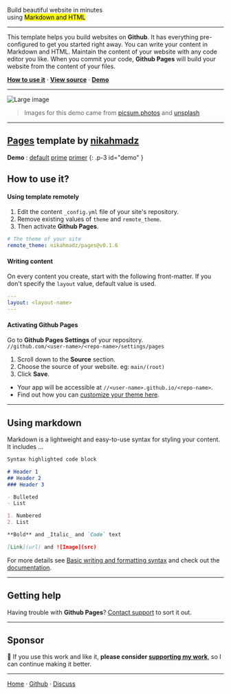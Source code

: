 <p class="hero">Build <span class="text-red">beautiful website</span> in minutes<br />
using <mark>Markdown and HTML</mark></p>

***

<p class="big-first">This template helps you build websites on <b>Github</b>.
It has everything pre-configured to get you started right away.
You can write your content in Markdown and HTML.
Maintain the content of your website with any code editor you like.
When you commit your code, <b>Github Pages</b> will build your website from the content of your files.</p>

**[How to use it][how]** &middot;
**[View source][source]** &middot;
**[Demo][demo]**

[how]:   #how-to-use-it "Find out how you can use this template to build websites"
[source]: https://github.com/nikahmadz/pages "View source on Github"
[demo]:   #demo "View live demo"

***

<p><img src="https://picsum.photos/id/1039/1024/368" alt="Large image" class="width-full centered"></p>

> Images for this demo came from [picsum.photos](https://picsum.photos/) and [unsplash](https://unsplash.com)

***

## <a href="//nikahmadz.github.io/pages" class="text-secondary">Pages</a> template by [nikahmadz][1]

**Demo** :
[default](//nikahmadz.github.io/pages/demo/default)
[prime](//nikahmadz.github.io/pages/demo/prime)
[primer](//nikahmadz.github.io/pages/demo/primer)
{: .p-3 id="demo" }


## How to use it?

#### Using template remotely

1. Edit the content `_config.yml` file of your site's repository.
2. Remove existing values of `theme` and `remote_theme`.
3. Then activate **Github Pages**.

```yml
# The theme of your site
remote_theme: nikahmadz/pages@v0.1.6
```

#### Writing content

On every content you create, start with the following front-matter.
If you don't specify the `layout` value, default value is used.

```yml
---
layout: <layout-name>
---
```

#### Activating Github Pages

Go to **Github Pages Settings** of your repository.  
`//github.com/<user-name>/<repo-name>/settings/pages`

1. Scroll down to the **Source** section.
2. Choose the source of your website. eg: `main/(root)`
3. Click **Save**.


- Your app will be accessible at `//<user-name>.github.io/<repo-name>`.
- Find out how you can [customize your theme here](https://github.com/pages-themes).

***

## Using markdown

Markdown is a lightweight and easy-to-use syntax for styling your content. It includes &hellip;

```markdown
Syntax highlighted code block

# Header 1
## Header 2
### Header 3

- Bulleted
- List

1. Numbered
2. List

**Bold** and _Italic_ and `Code` text

[Link](url) and ![Image](src)
```

For more details see [Basic writing and formatting syntax](https://docs.github.com/en/github/writing-on-github/getting-started-with-writing-and-formatting-on-github/basic-writing-and-formatting-syntax)
and check out the [documentation](https://docs.github.com/categories/github-pages-basics/).

***

## Getting help

Having trouble with **Github Pages**?
[Contact support](https://support.github.com/contact) to sort it out.

***

## Sponsor

🌱 If you use this work and like it, **please consider [supporting my work][pay]**, so I can continue making it better.

[pay]: https://nikahmadz.github.io/#!pay "See payment options"

***

[Home][1] &middot; [Github][2] &middot; [Discuss][3]

[1]:https://nikahmadz.github.io "Go to nikahmadz.github.io"
[2]:https://github.com/nikahmadz "Follow me on Github"
[3]:https://github.com/nikahmadz/nikahmadz.github.io/discussions "Go to Discussion Room"
